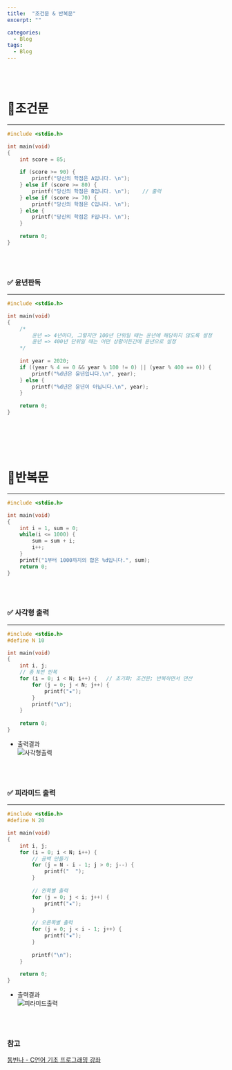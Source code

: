 ```yaml
---
title:  "조건문 & 반복문"
excerpt: ""

categories:
  - Blog
tags:
  - Blog
---
```


<br/><br/>

# 📌조건문
---------------------------------------

```c
#include <stdio.h>

int main(void)
{
	int score = 85;
	
	if (score >= 90) {
		printf("당신의 학점은 A입니다. \n");
	} else if (score >= 80) {
		printf("당신의 학점은 B입니다. \n");    // 출력
	} else if (score >= 70) {
		printf("당신의 학점은 C입니다. \n");
	} else {
		printf("당신의 학점은 F입니다. \n");
	}
	
	return 0;
}
``` 

<br/><br/>

### ✅ 윤년판독
---------------------------------------

```c
#include <stdio.h>

int main(void)
{
	/*
		윤년 => 4년마다, 그렇지만 100년 단위일 때는 윤년에 해당하지 않도록 설정
		윤년 => 400년 단위일 때는 어떤 상황이든간에 윤년으로 설정 
	*/
	
	int year = 2020;
	if ((year % 4 == 0 && year % 100 != 0) || (year % 400 == 0)) {
		printf("%d년은 윤년입니다.\n", year);
	} else {
		printf("%d년은 윤년이 아닙니다.\n", year);
	}
	
	return 0; 
}
```

<br/><br/><br/><br/>

# 📌반복문
---------------------------------------

```c
#include <stdio.h>

int main(void)
{
	int i = 1, sum = 0;
	while(i <= 1000) {
		sum = sum + i;
		i++;		
	}
	printf("1부터 1000까지의 합은 %d입니다.", sum);
	return 0;
}
```

<br/><br/>

### ✅ 사각형 출력
---------------------------------------

```c
#include <stdio.h> 
#define N 10

int main(void)
{
	int i, j;
	// 총 N번 반복 
	for (i = 0; i < N; i++) {	// 초기화; 조건문; 반복하면서 연산
		for (j = 0; j < N; j++) {
			printf("★");
		}
		printf("\n");
	}
	
	return 0;
}
```

* 출력결과  
![사각형출력](https://user-images.githubusercontent.com/68745073/97780214-9e67a800-1bc6-11eb-8193-77d523b024f9.png)

<br/><br/>

### ✅ 피라미드 출력
---------------------------------------

```c
#include <stdio.h>
#define N 20

int main(void)
{
	int i, j;
	for (i = 0; i < N; i++) {
		// 공백 만들기 
		for (j = N - i - 1; j > 0; j--) {
			printf("  ");
		}
		
		// 왼쪽별 출력 
		for (j = 0; j < i; j++) {
			printf("★");
		}
		
		// 오른쪽별 출력 
		for (j = 0; j < i - 1; j++) {
			printf("★");
		}
		
		printf("\n");
	}
	
	return 0;
}
```

* 출력결과  
![피라미드출력](https://user-images.githubusercontent.com/68745073/97780215-9f98d500-1bc6-11eb-87d0-dcd5753077c8.png)

<br/><br/>

### 참고
[동빈나 - C언어 기초 프로그래밍 강좌](https://www.youtube.com/watch?v=dh4hdtZ00EU&list=PLRx0vPvlEmdDNHeulKC6JM25MmZVS_3nT&index=1&t=2s)
